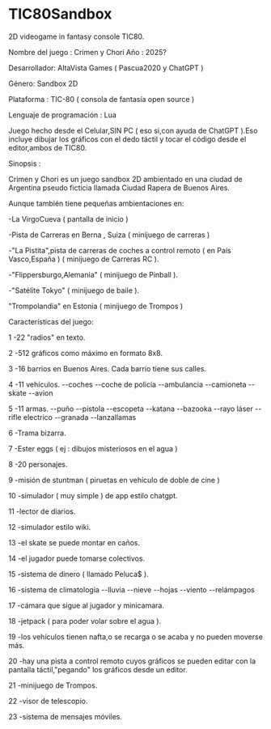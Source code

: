 # TIC80Sandbox
2D videogame in fantasy console TIC80.

Nombre del juego : Crimen y Chori
Año : 2025?

Desarrollador:
AltaVista Games
( Pascua2020 y ChatGPT )

Género: Sandbox 2D

Plataforma : TIC-80 ( consola de fantasía open source )

Lenguaje de programación : Lua

Juego hecho desde el Celular,SIN PC ( eso si,con ayuda de ChatGPT ).Eso incluye dibujar los gráficos con el dedo táctil y tocar el código desde el editor,ambos de TIC80.

Sinopsis : 

Crimen y Chori es un juego sandbox 2D ambientado en una ciudad de Argentina pseudo ficticia llamada Ciudad Rapera de Buenos Aires.

Aunque también tiene pequeñas ambientaciones en:

-La VirgoCueva ( pantalla de inicio )

-Pista de Carreras en Berna , Suiza
( minijuego de carreras )

-"La Pistita",pista de carreras de coches a control remoto ( en País Vasco,España ) ( minijuego de Carreras RC ).

-"Flippersburgo,Alemania" ( minijuego de Pinball ).

-"Satélite Tokyo" ( minijuego de baile ).

"Trompolandia" en Estonia ( minijuego de Trompos )

Características del juego:

1
-22 "radios" en texto.

2
-512 gráficos como máximo en formato 8x8.

3
-16 barrios en Buenos Aires.
Cada barrio tiene sus calles.

4
-11 vehículos.
--coches
--coche de policía
--ambulancia
--camioneta
--skate
--avion

5
-11 armas.
--puño
--pistola
--escopeta
--katana
--bazooka
--rayo láser
--rifle electrico
--granada
--lanzallamas

6
-Trama bizarra.

7
-Ester eggs ( ej : dibujos misteriosos en el agua )

8
-20 personajes.

9
-misión de stuntman ( piruetas en vehículo de doble de cine )

10
-simulador ( muy simple ) de app estilo chatgpt.

11
-lector de diarios.

12
-simulador estilo wiki.

13
-el skate se puede montar en caños.

14
-el jugador puede tomarse colectivos.

15
-sistema de dinero ( llamado Peluca$ ).

16
-sistema de climatologia
--lluvia
--nieve
--hojas
--viento
--relámpagos

17
-cámara que sigue al jugador y minicamara.

18
-jetpack ( para poder volar sobre el agua ).

19
-los vehículos tienen nafta,o se recarga o se acaba y no pueden moverse más.

20
-hay una pista a control remoto cuyos gráficos se pueden editar con la pantalla táctil,"pegando" los gráficos desde un editor.

21
-minijuego de Trompos.

22
-visor de telescopio.

23
-sistema de mensajes móviles.
